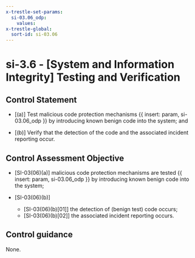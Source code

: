 ```yaml
---
x-trestle-set-params:
  si-03.06_odp:
    values:
x-trestle-global:
  sort-id: si-03.06
---
```


# si-3.6 - \[System and Information Integrity\] Testing and Verification

## Control Statement

- \[(a)\] Test malicious code protection mechanisms {{ insert: param, si-03.06_odp }} by introducing known benign code into the system; and

- \[(b)\] Verify that the detection of the code and the associated incident reporting occur.

## Control Assessment Objective

- \[SI-03(06)(a)\] malicious code protection mechanisms are tested {{ insert: param, si-03.06_odp }} by introducing known benign code into the system;

- \[SI-03(06)(b)\]

  - \[SI-03(06)(b)[01]\] the detection of (benign test) code occurs;
  - \[SI-03(06)(b)[02]\] the associated incident reporting occurs.

## Control guidance

None.
